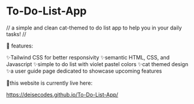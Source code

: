 # To-Do-List-App
// a simple and clean cat-themed to do list app to help you in your daily tasks! //

🌱 features:

✨Tailwind CSS for better responsivity
✨semantic HTML, CSS, and Javascript
✨simple to do list with violet pastel colors
✨cat themed design
✨a user guide page dedicated to showcase upcoming features 

📌this website is currently live here:

https://deisecodes.github.io/To-Do-List-App/


